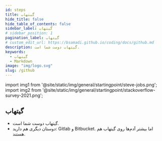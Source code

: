 ```yaml
---
id: steps
title: گیتهاب
hide_title: false
hide_table_of_contents: false
sidebar_label: گیتهاب
# sidebar_position: 1
pagination_label: گیتهاب
# custom_edit_url: https://bsamadi.github.io/coding/docs/github.md
description: گیتهاب دوست شما است.
keywords:
  - گیتهاب
  - Markdown
image: "img/logo.svg"
slug: /github
---
```


import img1 from '@site/static/img/general/startingpoint/steve-jobs.png';
import img2 from '@site/static/img/general/startingpoint/stackoverflow-survey-2021.png';

## **گیتهاب**

- گیتهاب دوست شما است. 
- دوستان دیگری هم دارید: Gitlab و Bitbucket. اما بیشتر آدم‌ها روی گیتهاب هم هستند.
